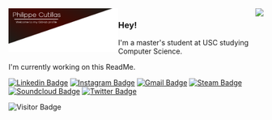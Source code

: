 
<img align="left" src="https://github.com/Frenchman98/Frenchman98/blob/main/Resources/githubbanner.png" width="43%" height="43%"/>

<img align="right" src="https://github-readme-stats.vercel.app/api?username=Frenchman98&count_private=true&show_icons=true&icon_color=ffffff&title_color=ffffff&text_color=ffffff&bg_color=30,330000,4d0000,330000&hide_title=true&include_all_commits=true"/>


### Hey!

I'm a master's student at USC studying Computer Science.

I'm currently working on this ReadMe.

[![Linkedin Badge](https://img.shields.io/badge/-philippe--cutillas-0e76a8?style=flat&logo=Linkedin&logoColor=white&link=https://www.linkedin.com/in/philippe-cutillas/)](https://www.linkedin.com/in/philippe-cutillas/)
[![Instagram Badge](https://img.shields.io/badge/-philippecutillas-8a3ab9?style=flat&logo=instagram&logoColor=white&link=https://www.instagram.com/philippecutillas/)](https://www.instagram.com/philippecutillas/)
[![Gmail Badge](https://img.shields.io/badge/-cutillas@usc.edu-B23121?style=flat&logo=Gmail&logoColor=white&link=mailto:cutillas@usc.edu)](mailto:cutillas@usc.edu)
[![Steam Badge](https://img.shields.io/badge/-Space%20Duck-001191?style=flat&logo=steam&logoColor=white&link=https://steamcommunity.com/id/lespaceduck/)](https://steamcommunity.com/id/lespaceduck/)
[![Soundcloud Badge](https://img.shields.io/badge/-PHASΞ%20Music-ff7700?style=flat&logo=soundcloud&logoColor=white&link=https://soundcloud.com/phas3music)](https://soundcloud.com/phas3music)
[![Twitter Badge](https://img.shields.io/badge/-PhilippeFlop-00acee?style=flat&logo=twitter&logoColor=white&link=https://twitter.com/PhilippeFlop)](https://twitter.com/PhilippeFlop)

![Visitor Badge](https://visitor-badge.laobi.icu/badge?page_id=frenchman98.frenchman98)
